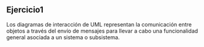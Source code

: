 ## Ejercicio1
Los diagramas de interacción de UML representan la comunicación entre objetos a través del envío de mensajes para llevar a cabo una funcionalidad general asociada a un sistema o subsistema.

